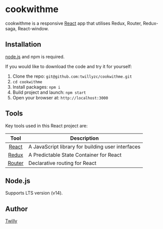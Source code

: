# cookwithme

cookwithme is a responsive [React](https://reactjs.org/) app that utilises Redux, Router, Redux-saga, React-window.

<!-- ![] -->

## Installation
[node.js](http://nodejs.org/download/) and npm is required.

If you would like to download the code and try it for yourself:

1. Clone the repo: `git@github.com:twillyzc/cookwithme.git`
2. `cd cookwithme`
2. Install packages: `npm i`
3. Build project and launch: `npm start`
4. Open your browser at: `http://localhost:3000`

## Tools
Key tools used in this React project are:
 
| Tool             | Description   |
| :-------------:|--------------|
| [React](https://reactjs.org/) | A JavaScript library for building user interfaces |
| [Redux](https://redux.js.org/) | A Predictable State Container for React |
| [Router](https://github.com/ReactTraining/react-router) | Declarative routing for React |

## Node.js
Supports LTS version (v14).

## Author
[Twilly](https://github.com/twillyzc)